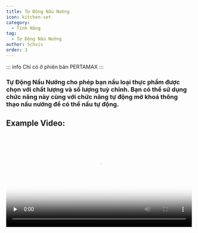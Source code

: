 ```yaml
---
title: Tự Động Nấu Nướng
icon: kitchen-set
category:
  - Tính Năng
tag:
  - Tự Động Nấu Nướng
author: Schvis
order: 3
---
```

::: info Chỉ có ở phiên bản PERTAMAX
:::

### Tự Động Nấu Nướng cho phép bạn nấu loại thực phẩm được chọn với chất lượng và số lượng tuỳ chỉnh. Bạn có thể sử dụng chức năng này cùng với chức năng tự động mở khoá thông thạo nấu nướng để có thể nấu tự động.

## Example Video:

<video controls preload="none" width="100%" poster="https://nextcloud.atruicardona.xyz/s/s7cSiMAtmdLZAqx/preview"><source src="https://nextcloud.atruicardona.xyz/s/s7cSiMAtmdLZAqx/download" type="video/mp4"></video>
